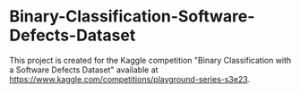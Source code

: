 # Binary-Classification-Software-Defects-Dataset
This project is created for the Kaggle competition "Binary Classification with a Software Defects Dataset" available at https://www.kaggle.com/competitions/playground-series-s3e23. 
